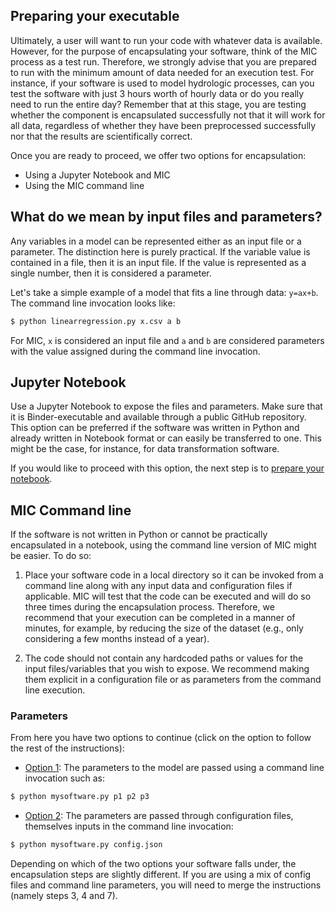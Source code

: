 ## Preparing your executable

Ultimately, a user will want to run your code with whatever data is available. However, for the purpose of encapsulating your software, think of the MIC process as a test run. Therefore, we strongly advise that you are prepared to run with the minimum amount of data needed for an execution test. For instance, if your software is used to model hydrologic processes, can you test the software with just 3 hours worth of hourly data or do you really need to run the entire day? Remember that at this stage, you are testing whether the component is encapsulated successfully not that it will work for all data, regardless of whether they have been preprocessed successfully nor that the results are scientifically correct.

Once you are ready to proceed, we offer two options for encapsulation:

* Using a Jupyter Notebook and MIC
* Using the MIC command line

## What do we mean by input files and parameters?

Any variables in a model can be represented either as an input file or a parameter. The distinction here is purely practical. If the variable value is contained in a file, then it is an input file. If the value is represented as a single number, then it is considered a parameter.

Let's take a simple example of a model that fits a line through data: `y=ax+b`. The command line invocation looks like:

```bash
$ python linearregression.py x.csv a b
```
For MIC, `x` is considered an input file and `a` and `b` are considered parameters with the value assigned during the command line invocation.

## Jupyter Notebook

Use a Jupyter Notebook to expose the files and parameters. Make sure that it is Binder-executable and available through a public GitHub repository. This option can be preferred if the software was written in Python and already written in Notebook format or can easily be transferred to one. This might be the case, for instance, for data transformation software.

If you would like to proceed with this option, the next step is to [prepare your notebook](/notebooks/).

## MIC Command line

If the software is not written in Python or cannot be practically encapsulated in a notebook, using the command line version of MIC might be easier. To do so:

1. Place your software code in a local directory so it can be invoked from a command line along with any input data and configuration files if applicable. MIC will test that the code can be executed and will do so three times during the encapsulation process. Therefore, we recommend that your execution can be completed in a manner of minutes, for example, by reducing the size of the dataset (e.g., only considering a few months instead of a year). 

2.  The code should not contain any hardcoded paths or values for the input files/variables that you wish to expose. We recommend making them explicit in a configuration file or as parameters from the command line execution.

### Parameters

From here you have two options to continue (click on the option to follow the rest of the instructions):

* [Option 1](/model_configuration/03a-step1): The parameters to the model are passed using a command line invocation such as:

```bash
$ python mysoftware.py p1 p2 p3
```

* [Option 2](/model_configuration/03a-step1): The parameters are passed through configuration files, themselves inputs in the command line invocation:

```bash
$ python mysoftware.py config.json
```

Depending on which of the two options your software falls under, the encapsulation steps are slightly different. If you are using a mix of config files and command line parameters, you will need to merge the instructions (namely steps 3, 4 and 7).
